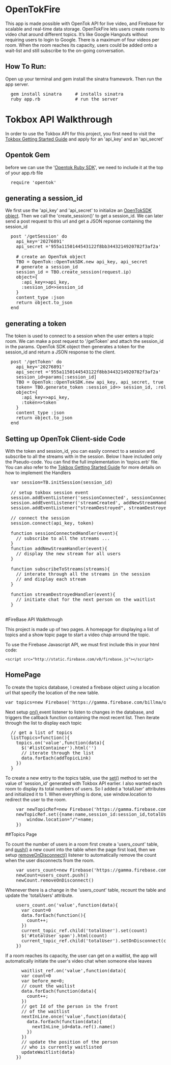 OpenTokFire
============

This app is made possible with OpenTok API for live video, and Firebase for scalable and real-time data storage. 
OpenTokFire lets users create rooms to video chat around different topics. It’s like Google Hangouts without requiring 
users to login to Google. There is a maximum of four videos per room. When the room reaches its capacity, users could 
be added onto a wait-list and still subscribe to the on-going conversation.


## How To Run: 
Open up your terminal and gem install the sinatra framework. Then run the app server. 
<pre>
  gem install sinatra     # installs sinatra
  ruby app.rb             # run the server
</pre>


# Tokbox API Walkthrough
In order to use the Tokbox API for this project, you first need to visit the <a href="http://www.tokbox.com/opentok/api/documentation/gettingstarted">Tokbox Getting Started Guide</a>
and apply for an 'api_key' and an 'api_secret' 

## Opentok Gem 
before we can use the '<a href="https://github.com/opentok/Opentok-Ruby-SDK">Opentok Ruby SDK</a>', 
we need to include it at the top of your app.rb file
<pre>
  require 'opentok'
</pre>

## generating a session_id
We first use the 'api_key' and 'api_secret' to initialize an <a href="http://www.tokbox.com/opentok/api/tools/documentation/api/server_side_libraries.html">OpenTokSDK object</a>. 
Then we call the 'create_session()' to get a session_id. We can later send a post request to this url and get a JSON reponse containing 
the session_id

<pre>
  post '/getSession' do
    api_key='20276891'
    api_secret ='955a1150144543122f8bb3443214920782f3af2a'
    
    # create an OpenTok object
    TBO = OpenTok::OpenTokSDK.new api_key, api_secret
    # generate a session_id
    session_id = TBO.create_session(request.ip)
    object={
      :api_key=>api_key,
      :session_id=>session_id
    }
    content_type :json
    return object.to_json
  end 
</pre>


## generating a token
The token is used to connect to a session when the user enters a topic room. We can make a post request to '/getToken' and attach 
the session_id in the params.  OpenTok SDK object then generates a token for the session_id and return a JSON response to 
the client. 

<pre>
  post '/getToken' do
    api_key='20276891'
    api_secret ='955a1150144543122f8bb3443214920782f3af2a'
    session_id=params[:session_id]
    TBO = OpenTok::OpenTokSDK.new api_key, api_secret, true
    token= TBO.generate_token :session_id=> session_id, :role=> OpenTok::RoleConstants::PUBLISHER, :api_url => 'https://api.opentok.com/hl'
    object={
      :api_key=>api_key,
      :token=>token
    }
    content_type :json
    return object.to_json
  end 
</pre>

## Setting up OpenTok Client-side Code 
With the token and session_id, you can easily connect to a session and subscribe to all the streams with in the session. 
Below I have included only the Pseudo-code. You can find the full implementation in 'topics.erb' file. You can also 
refer to the <a href="http://www.tokbox.com/opentok/api/documentation/gettingstarted">Tokbox Getting Started Guide</a> for 
more details on how to implement the Handlers

<pre>
  var session=TB.initSession(session_id)
  
  // setup tokbox session event
  session.addEventListener('sessionConnected', sessionConnectedHandler);
  session.addEventListener('streamCreated', addNewStreamHandler)
  session.addEventListener("streamDestroyed", streamDestroyedHandler);
  
  // connect the session
  session.connect(api_key, token)
  
  function sessionConnectedHandler(event){    
    // subscribe to all the streams ...
  }
  function addNewStreamHandler(event){
    // display the new stream for all users
  }
  
  function subscribeToStreams(streams){
    // interate through all the streams in the session
    // and display each stream
  }
  
  function streamDestroyedHandler(event){
    // initiate chat for the next person on the waitlist 
  }

</pre>  

#FireBase API Walkthrough

This project is made up of two pages. A homepage for displaying a list of topics and a show topic page to start a video chap arround 
the topic. 

To use the Firebase Javascript API, we must first include this in your html code: 


    <script src="http://static.firebase.com/v0/firebase.js"></script>


## HomePage 
To create the topics database, I created a firebase object using a location url that specify the location of the new table.
<pre>
var topics=new Firebase('https://gamma.firebase.com/billma/opentokFire/topics')
</pre> 

Next setup <a href="http://www.firebase.com/docs/firebase/on.html"> on() </a> event listener to listen to changes in the database, and triggers the callback function containing the most recent list. 
Then iterate through the list to display each topic

<pre>
  // get a list of topics 
  listTopics=function(){
    topics.on('value',function(data){
      $('#listContainer').html('')
      // iterate through the list
      data.forEach(addTopicLink)
    })
  }
</pre> 

To create a new entry to the topics table, use the <a href="http://www.firebase.com/docs/firebase/set.html">set()</a> method to set the value of 'session_id' generated with Tokbox API earlier. 
I also wanted each room to display its total numbers of users. So I added a 'totalUser' attributes and initialized it to 1. When everything 
is done, use window.location to redirect the user to the room. 

<pre>
    var newTopicRef=new Firebase('https://gamma.firebase.com/billma/opentokFire/topics/'+name)
    newTopicRef.set({name:name,session_id:session_id,totalUser:1}, function(){
        window.location="/"+name;
    })
</pre>


##Topics Page

To count the number of users in a room first create a 'users_count' table, and <a href="http://www.firebase.com/docs/firebase/push.html">push()</a> a new count into the 
table when the page first load, then we setup <a href="http://www.firebase.com/docs/firebase/removeondisconnect.html">removeOnDisconnect()</a>
listener to automatically remove the count when the user disconnects from the room. 
<pre>
    var users_count=new Firebase('https://gamma.firebase.com/billma/opentokFire/topics/'+current_topic+'/count')
    newCount=users_count.push()
    newCount.removeOnDisconnect()
</pre>


Whenever there is a change in the 'users_count' table, recount the table and update the 'totalUsers' attribute. 
<pre>
    users_count.on('value',function(data){
      var count=0
      data.forEach(function(){
        count++;
      })
      current_topic_ref.child('totalUser').set(count)
      $('#totalUser span').html(count)
      current_topic_ref.child('totalUser').setOnDisconnect(count-1)
    })
</pre>

If a room reaches its capacity, the user can get on a waitlist, the app will automatically initiate the user's video
chat when someone else leaves 

<pre>
      waitlist_ref.on('value',function(data){
      var count=0
      var before_me=0;
      // count the wailist
      data.forEach(function(data){
        count++;
      })
      // get Id of the person in the front 
      // of the waitlist
      nextInLine.once('value',function(data){
        data.forEach(function(data){
          nextInLine_id=data.ref().name()
        })
      })
      // update the position of the person 
      // who is currently waitlisted
      updateWaitlist(data)
    })
</pre>



